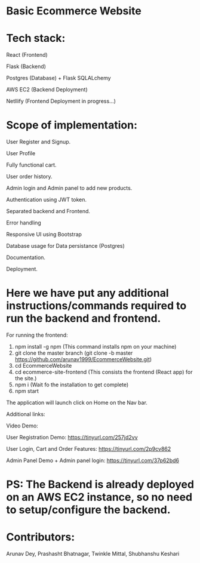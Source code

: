# Basic Ecommerce Website
# Tech stack: 
React (Frontend)

Flask (Backend)

Postgres (Database) + Flask SQLALchemy

AWS EC2 (Backend Deployment)

Netllify (Frontend Deployment in progress...)

# Scope of implementation:

User Register and Signup.

User Profile

Fully functional cart.

User order history.

Admin login and Admin panel to add new products.

Authentication using JWT token.

Separated backend and Frontend.

Error handling

Responsive UI using Bootstrap

Database usage for Data persistance (Postgres)

Documentation.

Deployment.

# Here we have put any additional instructions/commands required to run the backend and frontend.

For running the frontend:
1. npm install -g npm  (This command installs npm on your machine)
2. git clone the master branch (git clone -b master https://github.com/arunav1999/EcommerceWebsite.git)
3. cd EcommerceWebsite
4. cd ecommerce-site-frontend (This consists the frontend (React app) for the site.)
5. npm i (Wait fo the installation to get complete)
6. npm start

The application will launch click on Home on the Nav bar.


Additional links:

Video Demo:

User Registration Demo:
https://tinyurl.com/257jd2vv

User Login, Cart and Order Features:
https://tinyurl.com/2p9cv862

Admin Panel Demo + Admin panel login:
https://tinyurl.com/37p62bd6

# PS: The Backend is already deployed on an AWS EC2 instance, so no need to setup/configure the backend.

# Contributors:
Arunav Dey, 
Prashasht Bhatnagar, 
Twinkle Mittal, 
Shubhanshu Keshari
